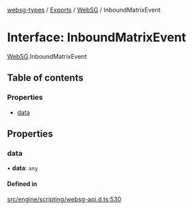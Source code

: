 [websg-types](../README.md) / [Exports](../modules.md) / [WebSG](../modules/WebSG.md) / InboundMatrixEvent

# Interface: InboundMatrixEvent

[WebSG](../modules/WebSG.md).InboundMatrixEvent

## Table of contents

### Properties

- [data](WebSG.InboundMatrixEvent.md#data)

## Properties

### data

• **data**: `any`

#### Defined in

[src/engine/scripting/websg-api.d.ts:530](https://github.com/matrix-org/thirdroom/blob/53b6168d/src/engine/scripting/websg-api.d.ts#L530)
